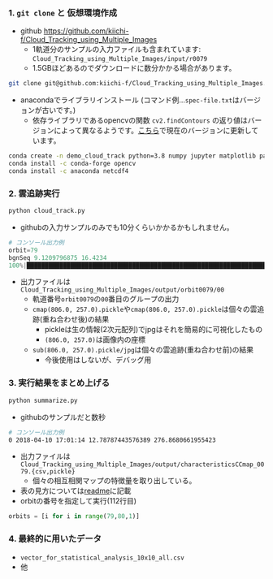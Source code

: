 ### 1. `git clone` と 仮想環境作成
- github https://github.com/kiichi-f/Cloud_Tracking_using_Multiple_Images
    - 1軌道分のサンプルの入力ファイルも含まれています: `Cloud_Tracking_using_Multiple_Images/input/r0079`
    - 1.5GBほどあるのでダウンロードに数分かかる場合があります。
```sh
git clone git@github.com:kiichi-f/Cloud_Tracking_using_Multiple_Images.git
```
- anacondaでライブラリインストール (コマンド例...`spec-file.txt`はバージョンが古いです。)
  - 依存ライブラリであるopencvの関数 `cv2.findContours` の返り値はバージョンによって異なるようです。[こちら](https://github.com/kiichi-f/Cloud_Tracking_using_Multiple_Images/commit/58960ea88651dd3652b94b0c4dbcb2d73a80ff56)で現在のバージョンに更新しています。 
```sh
conda create -n demo_cloud_track python=3.8 numpy jupyter matplotlib pandas tqdm
conda install -c conda-forge opencv
conda install -c anaconda netcdf4
```

### 2. 雲追跡実行
```sh
python cloud_track.py
```
- githubの入力サンプルのみでも10分くらいかかるかもしれません。
```python
# コンソール出力例
orbit=79
bgnSeq 9.1209796875 16.4234
100%|████████████████████████████████████████████████████████████████████████████| 121/121 [08:22<00:00,  4.15s/it]
```
- 出力ファイルは `Cloud_Tracking_using_Multiple_Images/output/orbit0079/00`
    - 軌道番号`orbit0079`の`00`番目のグループの出力
    - `cmap(806.0, 257.0).pickle`や`cmap(806.0, 257.0).pickle`は個々の雲追跡(重ね合わせ後)の結果
        - pickleは生の情報(2次元配列)でjpgはそれを簡易的に可視化したもの
        - `(806.0, 257.0)`は画像内の座標
    -  `sub(806.0, 257.0).pickle/jpg`は個々の雲追跡(重ね合わせ前)の結果
        - 今後使用はしないが、デバッグ用

### 3. 実行結果をまとめ上げる
```sh
python summarize.py
```
- githubのサンプルだと数秒
```sh
# コンソール出力例
0 2018-04-10 17:01:14 12.78787443576389 276.8680661955423
```
- 出力ファイルは `Cloud_Tracking_using_Multiple_Images/output/characteristicsCCmap_0079.{csv,pickle}`
    - 個々の相互相関マップの特徴量を取り出している。
- 表の見方については[readme](https://github.com/kiichi-f/Cloud_Tracking_using_Multiple_Images#%E7%B5%B1%E8%A8%88%E8%A7%A3%E6%9E%90%E7%94%A8%E3%83%95%E3%82%A1%E3%82%A4%E3%83%AB%E3%81%AE%E8%A6%8B%E6%96%B9)に記載
- orbitの番号を指定して実行(112行目)
```python
orbits = [i for i in range(79,80,1)]
```

### 4. 最終的に用いたデータ
- `vector_for_statistical_analysis_10x10_all.csv`
- 他
